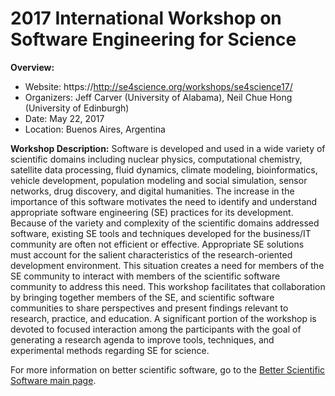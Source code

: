 
# 2017 International Workshop on Software Engineering for Science

**Overview:**
- Website: https://http://se4science.org/workshops/se4science17/
- Organizers: Jeff Carver (University of Alabama), Neil Chue Hong (University of Edinburgh)
- Date: May 22, 2017
- Location: Buenos Aires, Argentina

**Workshop Description:** Software is developed and used in a wide variety of scientific domains including nuclear physics, computational chemistry, satellite data processing, fluid dynamics, climate modeling, bioinformatics, vehicle development, population modeling and social simulation, sensor networks, drug discovery, and digital humanities. The increase in the importance of this software motivates the need to identify and understand appropriate software engineering (SE) practices for its development. Because of the variety and complexity of the scientific domains addressed software, existing SE tools and techniques developed for the business/IT community are often not efficient or effective. Appropriate SE solutions must account for the salient characteristics of the research-oriented development environment. This situation creates a need for members of the SE community to interact with members of the scientific software community to address this need. This workshop facilitates that collaboration by bringing together members of the SE, and scientific software communities to share perspectives and present findings relevant to research, practice, and education. A significant portion of the workshop is devoted to focused interaction among the participants with the goal of generating a research agenda to improve tools, techniques, and experimental methods regarding SE for science. 


For more information on better scientific software, go to the [Better Scientific Software main page](http://betterscientificsoftware.info).

<!--- 
Categories: planning, crosscutting
Topics: software engineering
Tags: workshop
Level: 2
Prerequisites: WhatIsCseSwProductivity.md
Aggregate: none
--->
